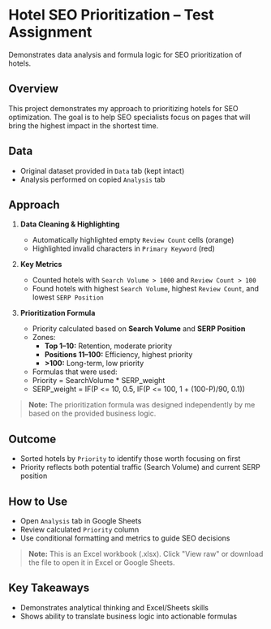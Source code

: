 # Hotel SEO Prioritization – Test Assignment
Demonstrates data analysis and formula logic for SEO prioritization of hotels.

## Overview
This project demonstrates my approach to prioritizing hotels for SEO optimization. The goal is to help SEO specialists focus on pages that will bring the highest impact in the shortest time.

## Data
- Original dataset provided in `Data` tab (kept intact)
- Analysis performed on copied `Analysis` tab

## Approach
1. **Data Cleaning & Highlighting**
   - Automatically highlighted empty `Review Count` cells (orange)
   - Highlighted invalid characters in `Primary Keyword` (red)

2. **Key Metrics**
   - Counted hotels with `Search Volume > 1000` and `Review Count > 100`
   - Found hotels with highest `Search Volume`, highest `Review Count`, and lowest `SERP Position`

3. **Prioritization Formula**
   - Priority calculated based on **Search Volume** and **SERP Position**
   - Zones:
     - **Top 1–10:** Retention, moderate priority
     - **Positions 11–100:** Efficiency, highest priority
     - **>100:** Long-term, low priority
   - Formulas that were used:
   - Priority = SearchVolume * SERP_weight
   - SERP_weight = IF(P <= 10, 0.5, IF(P <= 100, 1 + (100-P)/90, 0.1))
> **Note:** The prioritization formula was designed independently by me based on the provided business logic.

## Outcome
- Sorted hotels by `Priority` to identify those worth focusing on first
- Priority reflects both potential traffic (Search Volume) and current SERP position

## How to Use
- Open `Analysis` tab in Google Sheets
- Review calculated `Priority` column
- Use conditional formatting and metrics to guide SEO decisions
> **Note:** This is an Excel workbook (.xlsx). Click "View raw" or download the file to open it in Excel or Google Sheets.


## Key Takeaways
- Demonstrates analytical thinking and Excel/Sheets skills
- Shows ability to translate business logic into actionable formulas
